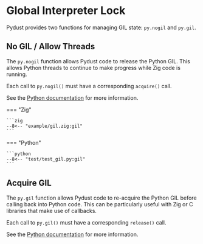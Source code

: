 # Global Interpreter Lock

Pydust provides two functions for managing GIL state: `py.nogil` and `py.gil`.

## No GIL / Allow Threads

The `py.nogil` function allows Pydust code to release the Python GIL. This allows Python threads to continue to
make progress while Zig code is running.

Each call to `py.nogil()` must have a corresponding `acquire()` call.

See the [Python documentation](https://docs.python.org/3.11/c-api/init.html#releasing-the-gil-from-extension-code) for more information.

=== "Zig"

    ```zig
    --8<-- "example/gil.zig:gil"
    ```

=== "Python"

    ```python
    --8<-- "test/test_gil.py:gil"
    ```

## Acquire GIL

The `py.gil` function allows Pydust code to re-acquire the Python GIL before calling back into Python code.
This can be particularly useful with Zig or C libraries that make use of callbacks.

Each call to `py.gil()` must have a corresponding `release()` call.

See the [Python documentation](https://docs.python.org/3.11/c-api/init.html#non-python-created-threads) for more information.
